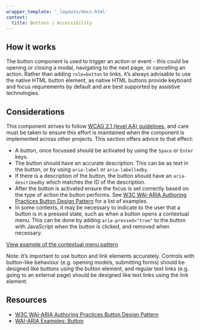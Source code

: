 ```yaml
---
wrapper_template: '_layouts/docs.html'
context:
  title: Buttons | Accessibility
---
```


## How it works

The button component is used to trigger an action or event - this could be opening or closing a modal, navigating to the next page, or cancelling an action. Rather than adding `role=button` to links, it’s always advisable to use the native HTML button element, as native HTML buttons provide keyboard and focus requirements by default and are best supported by assistive technologies.

## Considerations

This component strives to follow [WCAG 2.1 (level AA) guidelines](https://www.w3.org/TR/WCAG21/), and care must be taken to ensure this effort is maintained when the component is implemented across other projects. This section offers advice to that effect:

- A button, once focussed should be activated by using the `Space` or `Enter` keys.
- The button should have an accurate description. This can be as text in the button, or by using `aria-label` or `aria-labelledby`.
- If there is a description of the button, the button should have an `aria-describedby` which matches the ID of the description.
- After the button is activated ensure the focus is set correctly based on the type of action the button performs. See [W3C WAI-ARIA Authoring Practices Button Design Pattern](https://www.w3.org/TR/wai-aria-practices/#button) for a list of examples.
- In some contexts, it may be necessary to indicate to the user that a button is in a pressed state, such as when a button opens a contextual menu. This can be done by adding `aria-pressed="true"` to the button with JavaScript when the button is clicked, and removed when necessary.

<div class="embedded-example"><a href="/docs/examples/patterns/buttons/pressed" class="js-example" data-height="270">
View example of the contextual menu pattern
</a></div>

Note: It’s important to use button and link elements accurately. Controls with button-like behaviour (e.g. opening models, submitting forms) should be designed like buttons using the button element, and regular text links (e.g. going to an external page) should be designed like text links using the link element.

## Resources

- [W3C WAI-ARIA Authoring Practices Button Design Pattern](https://www.w3.org/TR/wai-aria-practices/#button)
- [WAI-ARIA Examples: Button](https://www.w3.org/TR/wai-aria-practices-1.1/examples/button/button.html)
